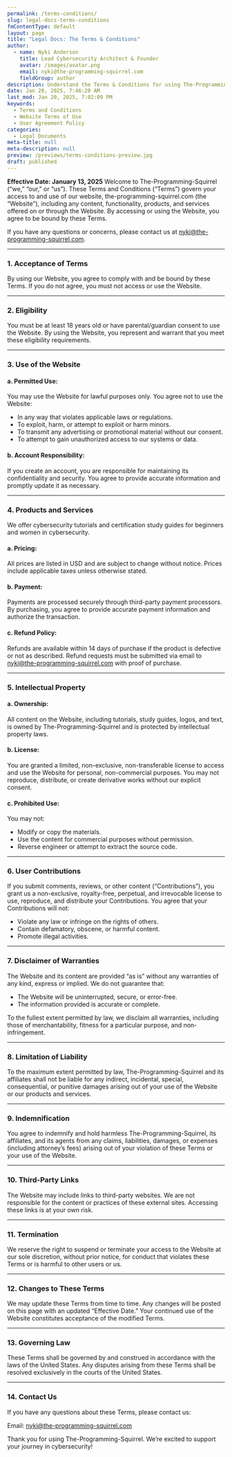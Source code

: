 ```yaml
---
permalink: /terms-conditions/
slug: legal-docs-terms-conditions
fmContentType: default
layout: page
title: "Legal Docs: The Terms & Conditions"
author:
  - name: Nyki Anderson
    title: Lead Cybersecurity Architect & Founder
    avatar: /images/avatar.png
    email: nyki@the-programming-squirrel.com
    fieldGroup: author
description: Understand the Terms & Conditions for using The-Programming-Squirrel website and ensure a safe and compliant experience.
date: Jan 20, 2025, 7:46:20 AM
last_mod: Jan 20, 2025, 7:02:09 PM
keywords:
  - Terms and Conditions
  - Website Terms of Use
  - User Agreement Policy
categories:
  - Legal Documents
meta-title: null
meta-description: null
preview: /previews/terms-conditions-preview.jpg
draft: published
---
```

**Effective Date: January 13, 2025**
Welcome to The-Programming-Squirrel (“we,” “our,” or “us”). These Terms and Conditions (“Terms”) govern your access to and use of our website, the-programming-squirrel.com (the “Website”), including any content, functionality, products, and services offered on or through the Website. By accessing or using the Website, you agree to be bound by these Terms.

If you have any questions or concerns, please contact us at <nyki@the-programming-squirrel.com>.

---

### 1. **Acceptance of Terms**

By using our Website, you agree to comply with and be bound by these Terms. If you do not agree, you must not access or use the Website.

---

### 2. **Eligibility**

You must be at least 18 years old or have parental/guardian consent to use the Website. By using the Website, you represent and warrant that you meet these eligibility requirements.

---

### 3. **Use of the Website**

#### **a. Permitted Use:**

You may use the Website for lawful purposes only. You agree not to use the Website:

- In any way that violates applicable laws or regulations.
- To exploit, harm, or attempt to exploit or harm minors.
- To transmit any advertising or promotional material without our consent.
- To attempt to gain unauthorized access to our systems or data.

#### **b. Account Responsibility:**

If you create an account, you are responsible for maintaining its confidentiality and security. You agree to provide accurate information and promptly update it as necessary.

---

### 4. **Products and Services**

We offer cybersecurity tutorials and certification study guides for beginners and women in cybersecurity.

#### **a. Pricing:**

All prices are listed in USD and are subject to change without notice. Prices include applicable taxes unless otherwise stated.

#### **b. Payment:**

Payments are processed securely through third-party payment processors. By purchasing, you agree to provide accurate payment information and authorize the transaction.

#### **c. Refund Policy:**

Refunds are available within 14 days of purchase if the product is defective or not as described. Refund requests must be submitted via email to <nyki@the-programming-squirrel.com> with proof of purchase.

---

### 5. **Intellectual Property**

#### **a. Ownership:**

All content on the Website, including tutorials, study guides, logos, and text, is owned by The-Programming-Squirrel and is protected by intellectual property laws.

#### **b. License:**

You are granted a limited, non-exclusive, non-transferable license to access and use the Website for personal, non-commercial purposes. You may not reproduce, distribute, or create derivative works without our explicit consent.

#### **c. Prohibited Use:**

You may not:

- Modify or copy the materials.
- Use the content for commercial purposes without permission.
- Reverse engineer or attempt to extract the source code.

---

### 6. **User Contributions**

If you submit comments, reviews, or other content (“Contributions”), you grant us a non-exclusive, royalty-free, perpetual, and irrevocable license to use, reproduce, and distribute your Contributions. You agree that your Contributions will not:

- Violate any law or infringe on the rights of others.
- Contain defamatory, obscene, or harmful content.
- Promote illegal activities.

---

### 7. **Disclaimer of Warranties**

The Website and its content are provided “as is” without any warranties of any kind, express or implied. We do not guarantee that:

- The Website will be uninterrupted, secure, or error-free.
- The information provided is accurate or complete.

To the fullest extent permitted by law, we disclaim all warranties, including those of merchantability, fitness for a particular purpose, and non-infringement.

---

### 8. **Limitation of Liability**

To the maximum extent permitted by law, The-Programming-Squirrel and its affiliates shall not be liable for any indirect, incidental, special, consequential, or punitive damages arising out of your use of the Website or our products and services.

---

### 9. **Indemnification**

You agree to indemnify and hold harmless The-Programming-Squirrel, its affiliates, and its agents from any claims, liabilities, damages, or expenses (including attorney’s fees) arising out of your violation of these Terms or your use of the Website.

---

### 10. **Third-Party Links**

The Website may include links to third-party websites. We are not responsible for the content or practices of these external sites. Accessing these links is at your own risk.

---

### 11. **Termination**

We reserve the right to suspend or terminate your access to the Website at our sole discretion, without prior notice, for conduct that violates these Terms or is harmful to other users or us.

---

### 12. **Changes to These Terms**

We may update these Terms from time to time. Any changes will be posted on this page with an updated “Effective Date.” Your continued use of the Website constitutes acceptance of the modified Terms.

---

### 13. **Governing Law**

These Terms shall be governed by and construed in accordance with the laws of the United States. Any disputes arising from these Terms shall be resolved exclusively in the courts of the United States.

---

### 14. **Contact Us**

If you have any questions about these Terms, please contact us:

Email: <nyki@the-programming-squirrel.com>

Thank you for using The-Programming-Squirrel. We’re excited to support your journey in cybersecurity!
